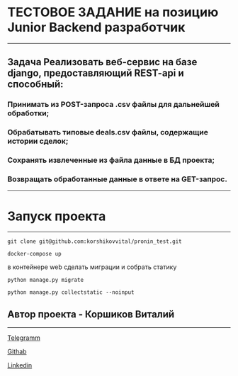 # ТЕСТОВОЕ ЗАДАНИЕ на позицию Junior Backend разработчик
___

## Задача Реализовать веб-сервис на базе django, предоставляющий REST-api и способный:

### Принимать из POST-запроса .csv файлы для дальнейшей обработки;
### Обрабатывать типовые deals.csv файлы, содержащие истории сделок;
### Сохранять извлеченные из файла данные в БД проекта;
### Возвращать обработанные данные в ответе на GET-запрос.
___

# Запуск проекта
___

```git clone git@github.com:korshikovvital/pronin_test.git```

```docker-compose up ```

в контейнере web сделать миграции и собрать статику


```python manage.py migrate```

```python manage.py collectstatic --noinput ```



## Автор проекта - Коршиков Виталий 
___

[Telegramm](https://t.me/korshikovvitaly)

[Githab](https://github.com/korshikovvital)

[Linkedin](https://www.linkedin.com/in/vitaliy-korshikov-022a0026b)